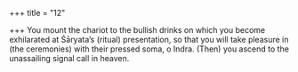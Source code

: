 +++
title = "12"

+++
You mount the chariot to the bullish drinks on which you become  exhilarated at Śāryata’s (ritual) presentation,
so that you will take pleasure in (the ceremonies) with their pressed  soma, o Indra. (Then) you ascend to the unassailing signal call in
heaven.